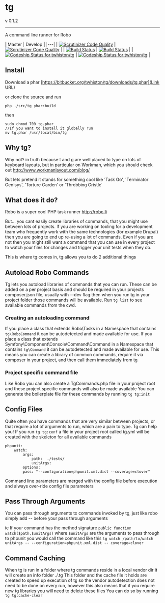 # tg

v 0.1.2

------
A command line runner for Robo

| Master  | Develop |
|---|
| [![Scrutinizer Code Quality](https://scrutinizer-ci.com/b/twhiston/tg/badges/quality-score.png?b=master)](https://scrutinizer-ci.com/b/twhiston/tg/?branch=master) | [![Scrutinizer Code Quality](https://scrutinizer-ci.com/b/twhiston/tg/badges/quality-score.png?b=develop)](https://scrutinizer-ci.com/b/twhiston/tg/?branch=develop) |
| [![Build Status](https://scrutinizer-ci.com/b/twhiston/tg/badges/build.png?b=master)](https://scrutinizer-ci.com/b/twhiston/tg/build-status/master) | [![Build Status](https://scrutinizer-ci.com/b/twhiston/tg/badges/build.png?b=develop)](https://scrutinizer-ci.com/b/twhiston/tg/build-status/develop) |
| [ ![Codeship Status for twhiston/tg](https://codeship.com/projects/dad81810-1f95-0134-4034-46dd77d58334/status?branch=master)](https://codeship.com/projects/160404) | [ ![Codeship Status for twhiston/tg](https://codeship.com/projects/dad81810-1f95-0134-4034-46dd77d58334/status?branch=develop)](https://codeship.com/projects/160404) |

## Install

Download a phar [https://bitbucket.org/twhiston/tg/downloads/tg.phar](Link URL)

or clone the source and run 
```
php ./src/tg phar:build
```

then
```
sudo chmod 700 tg.phar
//If you want to install it globally run
mv tg.phar /usr/local/bin/tg
```

## Why tg?

Why not? in truth because t and g are well placed to type on lots of keyboard layouts,
but in particular on Workman, which you should check out http://www.workmanlayout.com/blog/

But lets pretend it stands for something cool like 'Task Go', 'Terminator Genisys', 'Torture Garden' or 'Throbbing Gristle'

## What does it do?

Robo is a super cool PHP task runner
http://robo.li

But... you cant easily create libraries of commands, that you might use between lots of projects.
If you are working on tooling for a development team who frequently work with the same technologies (for example Drupal)
then you are going to end up re-using a lot of commands. Even if you are not then you might still want a command that you can use in every project
to watch your files for changes and trigger your unit tests when they do.

This is where tg comes in, tg allows you to do 2 additional things

## Autoload Robo Commands

Tg lets you autoload libraries of commands that you can run. These can be added on a per project basis and should be required in your projects composer.json file, usually with --dev flag
then when you run tg in your project folder those commands will be available.
Run `tg list` to see available commands from the cwd.

### Creating an autoloading command

If you place a class that extends Robo\Tasks in a Namespace that contains `tg\RoboCommand` it can be autodetected and made available for use.
If you place a class that extends Symfony\Component\Console\Command\Command in a Namespace that contains `tg\Command` it can be autodetected and made available for use.
This means you can create a library of common commands, require it via composer in your project, and then call them immediately from tg

### Project specific command file

Like Robo you can also create a TgCommands.php file in your project root and these project specific commands will also be made available
You can generate the boilerplate file for these commands by running `tg tg:init`

## Config Files

Quite often you have commands that are very similar between projects, or that require a lot of arguments to run, which are a pain to type. Tg can help you!
If you run `tg tg:conf` a file in your project root called tg.yml will be created with the skeleton for all available commands
```
phpunit:
    watch:
        args:
            path:  ./tests/
            unitArgs:
        options:
        pass: "--configuration=phpunit.xml.dist --coverage=clover"
```
Command line parameters are merged with the config file before execution and always over-ride config file parameters

## Pass Through Arguments

You can pass through arguments to commands invoked by tg, just like robo simply add -- before your pass through arguments

ie
If your command has the method signature `public function watch($path,$unitArgs)` where `$unitArgs` are the arguments to pass through to phpunit you would call the command like this
`tg watch /path/to/watch unitArgs -- --configuration=phpunit.xml.dist -- coverage=clover`

## Command Caching
When tg is run in a folder where tg commands reside in a local vendor dir it will create an info folder ./.tg
This folder and the cache file it holds are created to speed up execution of tg so the vendor autodetection does not need to be done on every run, however this also means that if you require new tg libraries you will need to delete these files
You can do so by running `tg tg:cache-clear`